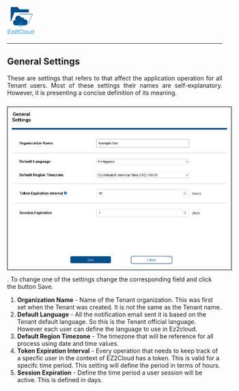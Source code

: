  ![Logo EZ2Cloud](../images/ez2cloud2.png)
<hr>

## General Settings
<div style='text-align: justify;'> 
<p>
These are settings that refers to that affect the application operation for all Tenant users. Most of these settings their names are self-explanatory. However, it is presenting a concise definition of its meaning.
</p>
</div>
<img style="margin-top: 10px; margin-bottom: 10px; padding: 10px; border: 1px solid black" src="./images/settings/general2.png">. To change one of the settings change the corresponding field and click the button Save.

1. **Organization Name** - Name of the Tenant organization. This was first set when the Tenant was created. It is not the same as the Tenant name. 
2. **Default Language** - All the notification email sent it is based on the Tenant default language. So this is the Tenant official language. However each user can define the language to use in Ez2cloud.
3. **Default Region Timezone** - The timezone that will be reference for all process using date and time values.
4. **Token Expiration Interval** - Every operation that needs to keep track of a specfic user in the context of EZ2Cloud has a token. This is valid for a specifc time period.  This setting will define the period in terms of hours.
5. **Session Expiration** - Define the time period a user session will be active. This is defined in days.

  
